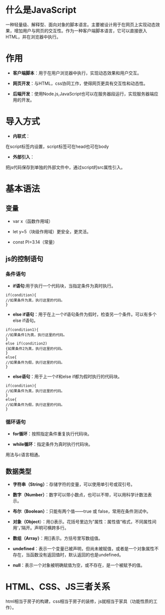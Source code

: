 # 什么是JavaScript

一种轻量级、解释型、面向对象的脚本语言。主要被设计用于在网页上实现动态效果，增加用户与网页的交互性。作为一种客户端脚本语言，它可以直接嵌入HTML，并在浏览器中执行。

# 作用

+ **客户端脚本**：用于在用户浏览器中执行，实现动态效果和用户交互。

+ **网页开发**：与HTML，css协同工作，使得网页更具有交互性和动态性。

+ **后端开发**：使用Node.js,JavaScript也可以在服务器段运行，实现服务器端应用的开发。

# 导入方式

+ **内联式**：

在script标签内设置，script标签可在head也可在body

+ **外部引入**：

把js代码保存到单独的外部文件中，通过script的src属性引入。

# 基本语法

## 变量

+ var x（函数作用域）

+ let y=5（块级作用域）更安全，更灵活。

+ const PI=3.14（常量）

## js的控制语句

### 条件语句

+ **if语句**:用于执行一个代码块，当指定条件为真时执行。

```
if(condition){
//如果条件为真，执行这里的代码。
} 
```

+ **else if语句**：用于在上一个if语句条件为假时，检查另一个条件。可以有多个else if语句。

```
if(condition1){
//如果条件1为真，执行这里的代码。
} 
else if(condition2)
{如果条件2为真，执行这里的代码。
}
else{
//如果条件为假，执行这里的代码。
}
```

+ **else语句**：用于上一个if和else if都为假时执行的代码块。

```
if(condition){
//如果条件为真，执行这里的代码。
} 
else{
//如果条件为假，执行这里的代码。
}
```

### 循环语句

+ **for循环**：按照指定条件重复执行代码块。

+ **while循环**：指定条件为真时执行代码块。

用法与c语言相通。

## 数据类型

- **字符串（String）**：存储字符的变量，可以使用单引号或双引号。

- **数字（Number）**：数字可以带小数点，也可以不带，可以用科学计数法表示。

- **布尔（Boolean）**：只能有两个值——true 或 false，常用在条件测试中。

- **对象（Object**）：用{}表示。花括号里边为”属性：属性值“格式，不同属性间用‘，’隔开。声明可横跨多行。

- **数组（Array）**：用[]表示。方括号里写数组值。

- **undefined**：表示一个变量已被声明，但尚未被赋值，或者是一个对象属性不存在，当函数没有返回值时，默认返回的也是undefined。

- **null**：表示一个对象被明确赋值为空，或不存在，是一个被赋予的值。

  

# HTML、CSS、JS三者关系

html相当于房子的构建，css相当于房子的装修，js就相当于家具（功能性质的工作）。